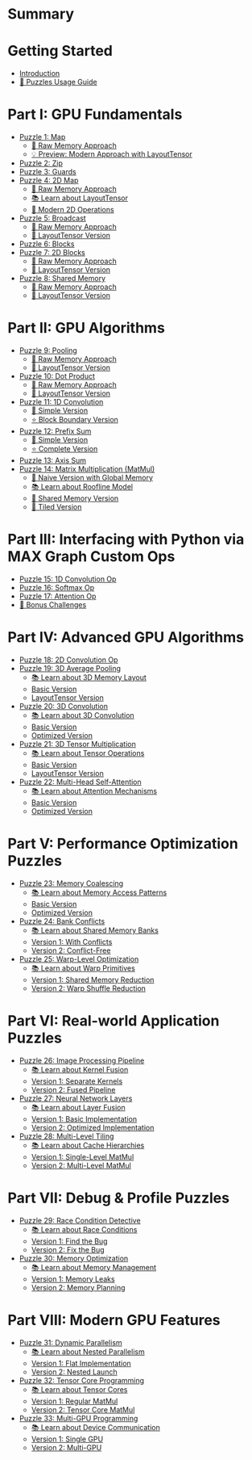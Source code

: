 # Summary

# Getting Started
- [Introduction](./introduction.md)
- [🧩 Puzzles Usage Guide](./howto.md)

# Part I: GPU Fundamentals
- [Puzzle 1: Map](./puzzle_01/puzzle_01.md)
  - [🔰 Raw Memory Approach](./puzzle_01/raw.md)
  - [💡 Preview: Modern Approach with LayoutTensor](./puzzle_01/layout_tensor_preview.md)
- [Puzzle 2: Zip](./puzzle_02/puzzle_02.md)
- [Puzzle 3: Guards](./puzzle_03/puzzle_03.md)
- [Puzzle 4: 2D Map](./puzzle_04/puzzle_04.md)
  - [🔰 Raw Memory Approach](./puzzle_04/raw.md)
  - [📚 Learn about LayoutTensor](./puzzle_04/introduction_layout_tensor.md)
  - [🚀 Modern 2D Operations](./puzzle_04/layout_tensor.md)
- [Puzzle 5: Broadcast](./puzzle_05/puzzle_05.md)
  - [🔰 Raw Memory Approach](./puzzle_05/raw.md)
  - [📐 LayoutTensor Version](./puzzle_05/layout_tensor.md)
- [Puzzle 6: Blocks](./puzzle_06/puzzle_06.md)
- [Puzzle 7: 2D Blocks](./puzzle_07/puzzle_07.md)
  - [🔰 Raw Memory Approach](./puzzle_07/raw.md)
  - [📐 LayoutTensor Version](./puzzle_07/layout_tensor.md)
- [Puzzle 8: Shared Memory](./puzzle_08/puzzle_08.md)
  - [🔰 Raw Memory Approach](./puzzle_08/raw.md)
  - [📐 LayoutTensor Version](./puzzle_08/layout_tensor.md)

# Part II: GPU Algorithms
- [Puzzle 9: Pooling](./puzzle_09/puzzle_09.md)
  - [🔰 Raw Memory Approach](./puzzle_09/raw.md)
  - [📐 LayoutTensor Version](./puzzle_09/layout_tensor.md)
- [Puzzle 10: Dot Product](./puzzle_10/puzzle_10.md)
  - [🔰 Raw Memory Approach](./puzzle_10/raw.md)
  - [📐 LayoutTensor Version](./puzzle_10/layout_tensor.md)
- [Puzzle 11: 1D Convolution](./puzzle_11/puzzle_11.md)
  - [🔰 Simple Version](./puzzle_11/simple.md)
  - [⭐ Block Boundary Version](./puzzle_11/block_boundary.md)
- [Puzzle 12: Prefix Sum](./puzzle_12/puzzle_12.md)
  - [🔰 Simple Version](./puzzle_12/simple.md)
  - [⭐ Complete Version](./puzzle_12/complete.md)
- [Puzzle 13: Axis Sum](./puzzle_13/puzzle_13.md)
- [Puzzle 14: Matrix Multiplication (MatMul)](./puzzle_14/puzzle_14.md)
    - [🔰 Naive Version with Global Memory](./puzzle_14/naive.md)
    - [📚 Learn about Roofline Model]()
    - [🤝 Shared Memory Version](./puzzle_14/shared_memory.md)
    - [📐 Tiled Version](./puzzle_14/tiled.md)

# Part III: Interfacing with Python via MAX Graph Custom Ops
- [Puzzle 15: 1D Convolution Op](./puzzle_15/puzzle_15.md)
- [Puzzle 16: Softmax Op]()
- [Puzzle 17: Attention Op]()
- [🎯 Bonus Challenges]()

# Part IV: Advanced GPU Algorithms
- [Puzzle 18: 2D Convolution Op]()
- [Puzzle 19: 3D Average Pooling]()
  - [📚 Learn about 3D Memory Layout]()
  - [Basic Version]()
  - [LayoutTensor Version]()
- [Puzzle 20: 3D Convolution]()
  - [📚 Learn about 3D Convolution]()
  - [Basic Version]()
  - [Optimized Version]()
- [Puzzle 21: 3D Tensor Multiplication]()
  - [📚 Learn about Tensor Operations]()
  - [Basic Version]()
  - [LayoutTensor Version]()
- [Puzzle 22: Multi-Head Self-Attention]()
  - [📚 Learn about Attention Mechanisms]()
  - [Basic Version]()
  - [Optimized Version]()

# Part V: Performance Optimization Puzzles
- [Puzzle 23: Memory Coalescing]()
  - [📚 Learn about Memory Access Patterns]()
  - [Basic Version]()
  - [Optimized Version]()
- [Puzzle 24: Bank Conflicts]()
  - [📚 Learn about Shared Memory Banks]()
  - [Version 1: With Conflicts]()
  - [Version 2: Conflict-Free]()
- [Puzzle 25: Warp-Level Optimization]()
  - [📚 Learn about Warp Primitives]()
  - [Version 1: Shared Memory Reduction]()
  - [Version 2: Warp Shuffle Reduction]()

# Part VI: Real-world Application Puzzles
- [Puzzle 26: Image Processing Pipeline]()
  - [📚 Learn about Kernel Fusion]()
  - [Version 1: Separate Kernels]()
  - [Version 2: Fused Pipeline]()
- [Puzzle 27: Neural Network Layers]()
  - [📚 Learn about Layer Fusion]()
  - [Version 1: Basic Implementation]()
  - [Version 2: Optimized Implementation]()
- [Puzzle 28: Multi-Level Tiling]()
  - [📚 Learn about Cache Hierarchies]()
  - [Version 1: Single-Level MatMul]()
  - [Version 2: Multi-Level MatMul]()

# Part VII: Debug & Profile Puzzles
- [Puzzle 29: Race Condition Detective]()
  - [📚 Learn about Race Conditions]()
  - [Version 1: Find the Bug]()
  - [Version 2: Fix the Bug]()
- [Puzzle 30: Memory Optimization]()
  - [📚 Learn about Memory Management]()
  - [Version 1: Memory Leaks]()
  - [Version 2: Memory Planning]()

# Part VIII: Modern GPU Features
- [Puzzle 31: Dynamic Parallelism]()
  - [📚 Learn about Nested Parallelism]()
  - [Version 1: Flat Implementation]()
  - [Version 2: Nested Launch]()
- [Puzzle 32: Tensor Core Programming]()
  - [📚 Learn about Tensor Cores]()
  - [Version 1: Regular MatMul]()
  - [Version 2: Tensor Core MatMul]()
- [Puzzle 33: Multi-GPU Programming]()
  - [📚 Learn about Device Communication]()
  - [Version 1: Single GPU]()
  - [Version 2: Multi-GPU]()
